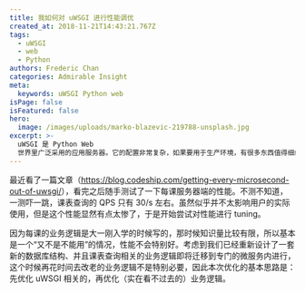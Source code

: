 ```yaml
---
title: 我如何对 uWSGI 进行性能调优
created_at: 2018-11-21T14:43:21.767Z
tags:
  - uWSGI
  - web
  - Python
authors: Frederic Chan
categories: Admirable Insight
meta:
  keywords: uWSGI Python web
isPage: false
isFeatured: false
hero:
  image: /images/uploads/marko-blazevic-219788-unsplash.jpg
excerpt: >-
  uWSGI 是 Python Web
  世界里广泛采用的应用服务器。它的配置非常复杂，如果要用于生产环境，有很多东西值得细细了解。本篇文章作为自己进行性能调优的记录。
---
```

最近看了一篇文章（<https://blog.codeship.com/getting-every-microsecond-out-of-uwsgi/>），看完之后随手测试了一下每课服务器端的性能。不测不知道，一测吓一跳，课表查询的 QPS 只有 30/s 左右。虽然似乎并不太影响用户的实际使用，但是这个性能显然有点太惨了，于是开始尝试对性能进行 tuning。

因为每课的业务逻辑是大一刚入学的时候写的，那时候知识量比较有限，所以基本是一个“又不是不能用”的情况，性能不会特别好。考虑到我们已经重新设计了一套新的数据库结构、并且课表查询相关的业务逻辑即将迁移到专门的微服务内进行，这个时候再花时间去改老的业务逻辑不是特别必要，因此本次优化的基本思路是：先优化 uWSGI 相关的，再优化（实在看不过去的）业务逻辑。
